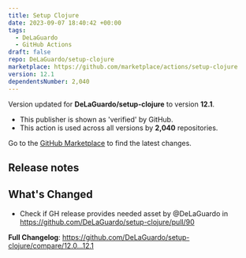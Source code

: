 ```yaml
---
title: Setup Clojure
date: 2023-09-07 18:40:42 +00:00
tags:
  - DeLaGuardo
  - GitHub Actions
draft: false
repo: DeLaGuardo/setup-clojure
marketplace: https://github.com/marketplace/actions/setup-clojure
version: 12.1
dependentsNumber: 2,040
---
```



Version updated for **DeLaGuardo/setup-clojure** to version **12.1**.
- This publisher is shown as 'verified' by GitHub.
- This action is used across all versions by **2,040** repositories.

Go to the [GitHub Marketplace](https://github.com/marketplace/actions/setup-clojure) to find the latest changes.

## Release notes

## What's Changed

* Check if GH release provides needed asset by @DeLaGuardo in https://github.com/DeLaGuardo/setup-clojure/pull/90


**Full Changelog**: https://github.com/DeLaGuardo/setup-clojure/compare/12.0...12.1

